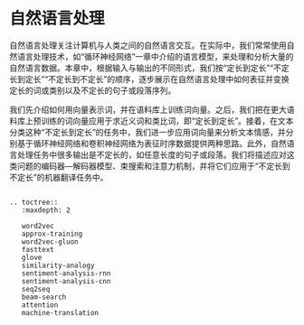 # 自然语言处理

自然语言处理关注计算机与人类之间的自然语言交互。在实际中，我们常常使用自然语言处理技术，如“循环神经网络”一章中介绍的语言模型，来处理和分析大量的自然语言数据。本章中，根据输入与输出的不同形式，我们按“定长到定长”“不定长到定长”“不定长到不定长”的顺序，逐步展示在自然语言处理中如何表征并变换定长的词或类别以及不定长的句子或段落序列。

我们先介绍如何用向量表示词，并在语料库上训练词向量。之后，我们把在更大语料库上预训练的词向量应用于求近义词和类比词，即“定长到定长”。接着，在文本分类这种“不定长到定长”的任务中，我们进一步应用词向量来分析文本情感，并分别基于循环神经网络和卷积神经网络为表征时序数据提供两种思路。此外，自然语言处理任务中很多输出是不定长的，如任意长度的句子或段落。我们将描述应对这类问题的编码器—解码器模型、束搜索和注意力机制，并将它们应用于“不定长到不定长”的机器翻译任务中。

```eval_rst

.. toctree::
   :maxdepth: 2

   word2vec
   approx-training
   word2vec-gluon
   fasttext
   glove
   similarity-analogy
   sentiment-analysis-rnn
   sentiment-analysis-cnn
   seq2seq
   beam-search
   attention
   machine-translation
```
